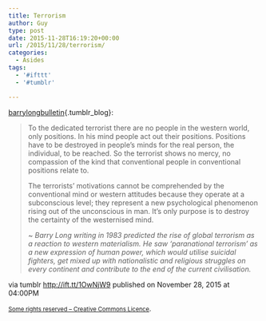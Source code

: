 ```yaml
---
title: Terrorism
author: Guy
type: post
date: 2015-11-28T16:19:20+00:00
url: /2015/11/28/terrorism/
categories:
  - Asides
tags:
  - '#ifttt'
  - '#tumblr'

---
```

[barrylongbulletin][1]{.tumblr_blog}:

> To the dedicated terrorist there are no people in the western world, only positions. In his mind people act out their positions. Positions have to be destroyed in people’s minds for the real person, the individual, to be reached. So the terrorist shows no mercy, no compassion of the kind that conventional people in conventional positions relate to.
> 
> The terrorists’ motivations cannot be comprehended by the conventional mind or western attitudes because they operate at a subconscious level; they represent a new psychological phenomenon rising out of the unconscious in man. It’s only purpose is to destroy the certainty of the westernised mind.
> 
> 
> 
> ~ _Barry Long writing in 1983 predicted the rise of global terrorism as a reaction to western materialism. He saw ‘paranational terrorism’ as a new expression of human power, which would utilise suicidal fighters, get mixed up with nationalistic and religious struggles on every continent and contribute to the end of the current civilisation._

via tumblr http://ift.tt/1OwNjW9 published on November 28, 2015 at 04:00PM

<small><a href="http://ift.tt/1gAEAkt" target="_blank">Some rights reserved &#8211; Creative Commons Licence</a></small>.

 [1]: http://ift.tt/1Hv9kF9